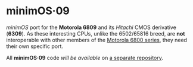 # minimOS·09

*minimOS* port for the **Motorola 6809** and its *Hitachi* CMOS derivative (**6309**).
As these interesting CPUs, unlike the 6502/65816 breed, are **not** interoperable with other members
of the [Motorola 6800 series](../63.md), they need their own specific port.

All **minimOS·09** code *will be available* on [a separate repository](https://github.com/zuiko21/minimOS-09).
